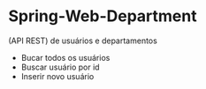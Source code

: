 # Spring-Web-Department

(API REST) de usuários e departamentos
- Bucar todos os usuários
- Buscar usuário por id
- Inserir novo usuário
